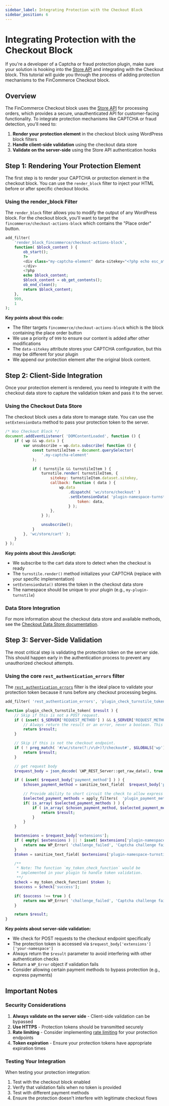 ```yaml
---
sidebar_label: Integrating Protection with the Checkout Block
sidebar_position: 6
---
```


# Integrating Protection with the Checkout Block

If you're a developer of a Captcha or fraud protection plugin, make sure your solution is hooking into the [Store API](/docs/apis/store-api/) and integrating with the Checkout block. This tutorial will guide you through the process of adding protection mechanisms to the FinCommerce Checkout block.

## Overview

The FinCommerce Checkout block uses the [Store API](/docs/apis/store-api/) for processing orders, which provides a secure, unauthenticated API for customer-facing functionality. To integrate protection mechanisms like CAPTCHA or fraud detection, you'll need to:

1. **Render your protection element** in the checkout block using WordPress block filters
2. **Handle client-side validation** using the checkout data store
3. **Validate on the server-side** using the Store API authentication hooks

## Step 1: Rendering Your Protection Element

The first step is to render your CAPTCHA or protection element in the checkout block. You can use the `render_block` filter to inject your HTML before or after specific checkout blocks.

### Using the render_block Filter

The `render_block` filter allows you to modify the output of any WordPress block. For the checkout block, you'll want to target the `fincommerce/checkout-actions-block` which contains the "Place order" button.

```php
add_filter(
    'render_block_fincommerce/checkout-actions-block',
    function( $block_content ) {
        ob_start();
        ?>
        <div class="my-captcha-element" data-sitekey="<?php echo esc_attr( get_option( 'plugin_captcha_sitekey' ) ); ?>">
        </div>
        <?php
        echo $block_content;
        $block_content = ob_get_contents();
        ob_end_clean();
        return $block_content;
    },
    999,
    1
);
```

**Key points about this code:**

-   The filter targets `fincommerce/checkout-actions-block` which is the block containing the place order button
-   We use a priority of `999` to ensure our content is added after other modifications
-   The `data-sitekey` attribute stores your CAPTCHA configuration, but this may be different for your plugin
-   We append our protection element after the original block content.

## Step 2: Client-Side Integration

Once your protection element is rendered, you need to integrate it with the checkout data store to capture the validation token and pass it to the server.

### Using the Checkout Data Store

The checkout block uses a data store to manage state. You can use the `setExtensionData` method to pass your protection token to the server.

```js
/* Woo Checkout Block */
document.addEventListener( 'DOMContentLoaded', function () {
	if ( wp && wp.data ) {
		var unsubscribe = wp.data.subscribe( function () {
			const turnstileItem = document.querySelector(
				'.my-captcha-element'
			);

			if ( turnstile && turnstileItem ) {
				turnstile.render( turnstileItem, {
					sitekey: turnstileItem.dataset.sitekey,
					callback: function ( data ) {
						wp.data
							.dispatch( 'wc/store/checkout' )
							.setExtensionData( 'plugin-namespace-turnstile', {
								token: data,
							} );
					},
				} );

				unsubscribe();
			}
		}, 'wc/store/cart' );
	}
} );
```

**Key points about this JavaScript:**

-   We subscribe to the cart data store to detect when the checkout is ready
-   The `turnstile.render()` method initializes your CAPTCHA (replace with your specific implementation)
-   `setExtensionData()` stores the token in the checkout data store
-   The namespace should be unique to your plugin (e.g., `my-plugin-turnstile`)

### Data Store Integration

For more information about the checkout data store and available methods, see the [Checkout Data Store documentation](https://github.com/dieselfox1/fincommerce/blob/trunk/plugins/fincommerce/client/blocks/docs/third-party-developers/extensibility/data-store/checkout.md).

## Step 3: Server-Side Validation

The most critical step is validating the protection token on the server side. This should happen early in the authentication process to prevent any unauthorized checkout attempts.

### Using the core `rest_authentication_errors` filter

The [`rest_authentication_errors`](https://developer.wordpress.org/reference/hooks/rest_authentication_errors/) filter is the ideal place to validate your protection token because it runs before any checkout processing begins.

```php
add_filter( 'rest_authentication_errors', 'plugin_check_turnstile_token' );

function plugin_check_turnstile_token( $result ) {
    // Skip if this is not a POST request.
    if ( isset( $_SERVER['REQUEST_METHOD'] ) && $_SERVER['REQUEST_METHOD'] !== 'POST' ) {
        // Always return the result or an error, never a boolean. This ensures other checks aren't thrown away like rate limiting or authentication.
        return $result;
    }

    // Skip if this is not the checkout endpoint.
    if ( ! preg_match( '#/wc/store(?:/v\d+)?/checkout#', $GLOBALS['wp']->query_vars['rest_route'] ) ) {
        return $result;
    }

    // get request body
    $request_body = json_decode( \WP_REST_Server::get_raw_data(), true );

    if ( isset( $request_body['payment_method'] ) ) {
        $chosen_payment_method = sanitize_text_field(  $request_body['payment_method'] );

        // Provide ability to short circuit the check to allow express payments or hosted checkouts to bypass the check.
        $selected_payment_methods = apply_filters(  'plugin_payment_methods_to_skip', array('fincommerce_payments' ) );
        if( is_array( $selected_payment_methods ) ) {
            if ( in_array( $chosen_payment_method, $selected_payment_methods, true ) ) {
                return $result;
            }
        }
    }

    $extensions = $request_body['extensions'];
    if ( empty( $extensions ) || ! isset( $extensions['plugin-namespace-turnstile'] ) ) {
        return new WP_Error( 'challenge_failed', 'Captcha challenge failed' );
    }
    $token = sanitize_text_field( $extensions['plugin-namespace-turnstile']['token'] );

    /**
     * Note: The function `my_token_check_function` would be
     * implemented in your plugin to handle token validation.
     **/
    $check = my_token_check_function( $token );
    $success = $check['success'];

    if( $success !== true ) {
        return new WP_Error( 'challenge_failed', 'Captcha challenge failed' );
    }

    return $result;
}
```

**Key points about server-side validation:**

-   We check for POST requests to the checkout endpoint specifically
-   The protection token is accessed via `$request_body['extensions']['your-namespace']`
-   Always return the `$result` parameter to avoid interfering with other authentication checks
-   Return a `WP_Error` object if validation fails
-   Consider allowing certain payment methods to bypass protection (e.g., express payments)

## Important Notes

### Security Considerations

1. **Always validate on the server side** - Client-side validation can be bypassed
2. **Use HTTPS** - Protection tokens should be transmitted securely
3. **Rate limiting** - Consider implementing [rate limiting](/docs/apis/store-api/rate-limiting/) for your protection endpoints
4. **Token expiration** - Ensure your protection tokens have appropriate expiration times

### Testing Your Integration

When testing your protection integration:

1. Test with the checkout block enabled
2. Verify that validation fails when no token is provided
3. Test with different payment methods
4. Ensure the protection doesn't interfere with legitimate checkout flows
